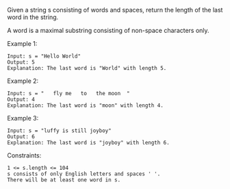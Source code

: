 Given a string s consisting of words and spaces, return the length of the last word in the string.<br>

A word is a maximal substring consisting of non-space characters only.<br>

Example 1:

    Input: s = "Hello World"
    Output: 5
    Explanation: The last word is "World" with length 5.

Example 2:

    Input: s = "   fly me   to   the moon  "
    Output: 4
    Explanation: The last word is "moon" with length 4.

Example 3:

    Input: s = "luffy is still joyboy"
    Output: 6
    Explanation: The last word is "joyboy" with length 6.

Constraints:

    1 <= s.length <= 104
    s consists of only English letters and spaces ' '.
    There will be at least one word in s.
